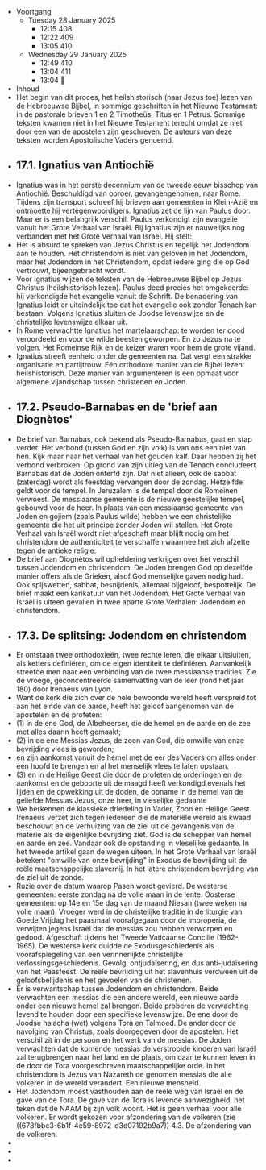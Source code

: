 - Voortgang
	- Tuesday 28 January 2025
		- 12:15 408
		- 12:22 409
		- 13:05 410
	- Wednesday 29 January 2025
		- 12:49 410
		- 13:04 411
		- 13:04 🛑
- Inhoud
- Het begin van dit proces, het heilshistorisch (naar Jezus toe) lezen van de Hebreeuwse Bijbel, in sommige geschriften in het Nieuwe Testament: in de pastorale brieven 1 en 2 Timotheüs, Titus en 1 Petrus. Sommige teksten kwamen niet in het Nieuwe Testament terecht omdat ze niet door een van de apostelen zijn geschreven. De auteurs van deze teksten worden Apostolische Vaders genoemd.
- ## 17.1. Ignatius van Antiochië
- Ignatius was in het eerste decennium van de tweede eeuw bisschop van Antiochië. Beschuldigd van oproer, gevangengenomen, naar Rome. Tijdens zijn transport schreef hij brieven aan gemeenten in Klein-Azië en ontmoette hij vertegenwoordigers. Ignatius zet de lijn van Paulus door. Maar er is een belangrijk verschil. Paulus verkondigt zijn evangelie vanuit het Grote Verhaal van Israël. Bij Ignatius zijn er nauwelijks nog verbanden met het Grote Verhaal van Israël. Hij stelt:
- Het is absurd te spreken van Jezus Christus
  en tegelijk het Jodendom aan te houden.
  Het christendom is niet van geloven in het Jodendom,
  maar het Jodendom in het Christendom,
  opdat iedere ging die op God vertrouwt, bijeengebracht wordt.
- Voor Ignatius wijzen de teksten van de Hebreeuwse Bijbel op Jezus Christus (heilshistorisch lezen). Paulus deed precies het omgekeerde: hij verkondigde het evangelie vanuit de Schrift. De benadering van Ignatius leidt er uiteindelijk toe dat het evangelie ook zonder Tenach kan bestaan. Volgens Ignatius sluiten de Joodse levenswijze en de christelijke levenswijze elkaar uit.
- In Rome verwachtte Ignatius het martelaarschap: te worden ter dood veroordeeld en voor de wilde beesten geworpen. En zo Jezus na te volgen. Het Romeinse Rijk en de keizer waren voor hem de grote vijand.
- Ignatius streeft eenheid onder de gemeenten na. Dat vergt een strakke organisatie en partijtrouw. Eén orthodoxe manier van de Bijbel lezen: heilshistorisch. Deze manier van argumenteren is een opmaat voor algemene vijandschap tussen christenen en Joden.
- ## 17.2. Pseudo-Barnabas en de 'brief aan Diognètos'
- De brief van Barnabas, ook bekend als Pseudo-Barnabas, gaat en stap verder. Het verbond (tussen God en zijn volk) is van ons een niet van hen. Kijk maar naar het verhaal van het gouden kalf. Daar hebben zij het verbond verbroken. Op grond van zijn uitleg van de Tenach concludeert Barnabas dat de Joden onterfd zijn. Dat niet alleen, ook de sabbat (zaterdag) wordt als feestdag vervangen door de zondag. Hetzelfde geldt voor de tempel. In Jeruzalem is de tempel door de Romeinen verwoest. De messiaanse gemeente is de nieuwe geestelijke tempel, gebouwd voor de heer. In plaats van een messiaanse gemeente van Joden en gojiem (zoals Paulus wilde) hebben we een christelijke gemeente die het uit principe zonder Joden wil stellen. Het Grote Verhaal van Israël wordt niet afgeschaft maar blijft nodig om het christendom de authenticiteit te verschaffen waarmee het zich afzette tegen de antieke religie.
- De brief aan Diognètos wil opheldering verkrijgen over het verschil tussen Jodendom en christendom. De Joden brengen God op dezelfde manier offers als de Grieken, alsof God menselijke gaven nodig had. Ook spijswetten, sabbat, besnijdenis, allemaal bijgeloof, bespottelijk. De brief maakt een karikatuur van het Jodendom. Het Grote Verhaal van Israël is uiteen gevallen in twee aparte Grote Verhalen: Jodendom en christendom.
- ## 17.3. De splitsing: Jodendom en christendom
- Er ontstaan twee orthodoxieën, twee rechte leren, die elkaar uitsluiten, als ketters definiëren, om de eigen identiteit te definiëren. Aanvankelijk streefde men naar een verbinding van de twee messiaanse tradities. Zie de vroege, geconcentreerde samenvatting van de leer (rond het jaar 180) door Irenaeus van Lyon.
- Want de kerk die zich over de hele bewoonde wereld heeft verspreid tot aan het einde van de aarde,
  heeft het geloof aangenomen van de apostelen en de profeten:
- (1) in de ene God, de Albeheerser,
  die de hemel en de aarde en de zee met alles daarin heeft gemaakt;
- (2) in de ene Messias Jezus, de zoon van God,
  die omwille van onze bevrijding vlees is geworden;
- en zijn aankomst vanuit de hemel met de eer des Vaders
  om alles onder één hoofd te brengen
  en al het menselijk vlees te laten opstaan.
- (3) en in de Heilige Geest
  die door de profeten de ordeningen en de aankomst en de geboorte uit de maagd heeft verkondigd,evenals het lijden en de opwekking uit de doden,
  de opname in de hemel van de geliefde Messias Jezus, onze heer,
  in vleselijke gedaante
- We herkennen de klassieke driedeling in Vader, Zoon en Heilige Geest. Irenaeus verzet zich tegen iedereen die de materiële wereld als kwaad beschouwt en de verhuizing van de ziel uit de gevangenis van de materie als de eigenlijke bevrijding ziet. God is de schepper van hemel en aarde en zee. Vandaar ook de opstanding in vleselijke gedaante. In het tweede artikel gaan de wegen uiteen. In het Grote Verhaal van Israël betekent "omwille van onze bevrijding" in Exodus de bevrijding uit de reële maatschappelijke slavernij. In het latere christendom bevrijding van de ziel uit de zonde.
- Ruzie over de datum waarop Pasen wordt gevierd. De westerse gemeenten: eerste zondag na de volle maan in de lente. Oosterse gemeenten: op 14e en 15e dag van de maand Niesan (twee weken na volle maan). Vroeger werd in de christelijke traditie in de liturgie van Goede Vrijdag het paasmaal voorafgegaan door de improperia, de verwijten jegens Israël dat de messias zou hebben verworpen en gedood. Afgeschaft tijdens het Tweede Vaticaanse Concilie (1962-1965). De westerse kerk duidde de Exodusgeschiedenis als voorafspiegeling van een verinnerlijkte christelijke verlossingsgeschiedenis. Gevolg: ontjudaïsering, en dus anti-judaïsering van het Paasfeest. De reële bevrijding uit het slavenhuis verdween uit de geloofsbelijdenis en het gevoelen van de christenen.
- Er is verwantschap tussen Jodendom en christendom. Beide verwachten een messias die een andere wereld, een nieuwe aarde onder een nieuwe hemel zal brengen. Beide proberen de verwachting levend te houden door een specifieke levenswijze. De ene door de Joodse halacha (wet) volgens Tora en Talmoed. De ander door de navolging van Christus, zoals doorgegeven door de apostelen. Het verschil zit in de persoon en het werk van de messias. De Joden verwachten dat de komende messias de verstrooide kinderen van Israël zal terugbrengen naar het land en de plaats, om daar te kunnen leven in de door de Tora voorgeschreven maatschappelijke orde. In het christendom is Jezus van Nazareth de genomen messias die alle volkeren in de wereld verandert. Een nieuwe mensheid.
- Het Jodendom moest vasthouden aan de reële weg van Israël en de gave van de Tora. De gave van de Tora is levende aanwezigheid, het teken dat de NAAM bij zijn volk woont. Het is geen verhaal voor alle volkeren. Er wordt gekozen voor afzondering van de volkeren (zie ((678fbbc3-6b1f-4e59-8972-d3d07192b9a7)) 4.3. De afzondering van de volkeren.
-
-
-